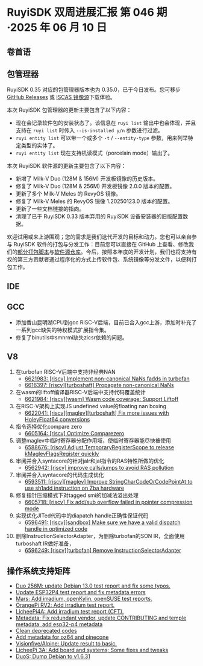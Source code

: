 # RuyiSDK 双周进展汇报  第 046 期·2025 年 06 月 10 日

## 卷首语

## 包管理器

RuyiSDK 0.35 对应的包管理器版本也为 0.35.0，已于今日发布。您可移步
[GitHub Releases][ruyi-0.35.0-gh] 或 [ISCAS 镜像源][ruyi-0.35.0-iscas]下载体验。

[ruyi-0.35.0-gh]: https://github.com/ruyisdk/ruyi/releases/tag/0.35.0
[ruyi-0.35.0-iscas]: https://mirror.iscas.ac.cn/ruyisdk/ruyi/tags/0.35.0/

本次 RuyiSDK 包管理器的更新主要包含了以下内容：

* 现在会记录软件包的安装状态了。该信息在 `ruyi list` 输出中也会体现，并且支持在 `ruyi list` 时传入 `--is-installed y/n` 参数进行过滤。
* `ruyi entity list` 可以带一个或多个 `-t` / `--entity-type` 参数，用来列举特定类型的实体了。
* `ruyi entity list` 现在支持机读模式（porcelain mode）输出了。

本次 RuyiSDK 软件源的更新主要包含了以下内容：

* 新增了 Milk-V Duo (128M & 156M) 开发板镜像的历史版本。
* 修复了 Milk-V Duo (128M & 256M) 开发板镜像 2.0.0 版本的配置。
* 更新了多个 Milk-V Meles 的 RevyOS 镜像。
* 修复了 Milk-V Meles 的 RevyOS 镜像 1.20250123.0 版本的配置。
* 更新了一些文档链接的指向。
* 清理了已于 RuyiSDK 0.33 版本弃用的 RuyiSDK 设备安装器的旧版配置数据。

欢迎试用或来上游围观；您的需求是我们迭代开发的目标和动力。您也可以亲自参与
RuyiSDK 软件的打包与分发工作：目前您可以直接在 GitHub 上查看、修改我们的[部分打包脚本](https://github.com/ruyisdk/ruyici)与[软件源仓库](https://github.com/ruyisdk/packages-index)。今后，按照本年度的开发计划，我们也将支持有权的第三方贡献者通过程序化的方式上传软件包、系统镜像等分发文件，以便利打包工作。

## IDE

## GCC
- 添加香山昆明湖CPU到gcc RISC-V后端，目前已合入gcc上游，添加时补充了一系列gcc缺失的特权模式扩展指令集。
- 修复了binutils中smnrmi缺失zicsr依赖的问题。

## V8
1.  在turbofan RISC-V后端中支持非经典NAN
    - [6621983: [riscv] Implement non-canonical NaNs fadds in turbofan](https://chromium-review.googlesource.com/c/v8/v8/+/6621983)
    - [6616397: [riscv][turboshaft] Propagate non-canonical NaNs](https://chromium-review.googlesource.com/c/v8/v8/+/6616397)
2.  在wasm的liftoff编译器RISC-V后端中支持代码覆盖统计
    - [6621984: [riscv][wasm] Wasm code coverage: Support Liftoff](https://chromium-review.googlesource.com/c/v8/v8/+/6621984)
3.  在RISC-V架构上实现JS undefined value的floating nan boxing
    - [6622041: [riscv][maglev][turboshaft] Fix more issues with HoleyFloat64 conversions](https://chromium-review.googlesource.com/c/v8/v8/+/6622041)
4.  指令选择优化compare zero
    - [6605164: [riscv] Optimize Comparezero](https://chromium-review.googlesource.com/c/v8/v8/+/6605164)
5.  调整maglev中临时寄存器分配作用域，使临时寄存器能尽快被使用
    - [6588676: [riscv] Adjust TemporaryRegisterScope to release kMaglevFlagsRegister quickly](https://chromium-review.googlesource.com/c/v8/v8/+/6588676)
6.  审阅并合入syntacore的针对jalr和jal指令的RAS特性所做的优化
    - [6562942: [riscv] improve calls/jumps to avoid RAS pollution](https://chromium-review.googlesource.com/c/v8/v8/+/6562942)
7.  审阅并合入syntacore的代码生成优化
    - [6593511: [riscv][maglev] Improve StringCharCodeOrCodePointAt to use sh1add instruction on Zba hardware](https://chromium-review.googlesource.com/c/v8/v8/+/6593511)
8.  修复指针压缩模式下对tagged smi的加减法溢出处理
    - [6605718: [riscv] Fix add/sub overflow failed in pointer compression mode](https://chromium-review.googlesource.com/c/v8/v8/+/6605718)
9.  实现优化JITed代码中的diapatch handle正确性保证代码
    - [6596491: [riscv][sandbox] Make sure we have a valid dispatch handle in optimized code](https://chromium-review.googlesource.com/c/v8/v8/+/6596491)
10. 删除InstructionSelectorAdapter，为删除turbofan的SON IR，全面使用turboshaft IR做好准备，
    - [6596249: [riscv][turbofan] Remove InstructionSelectorAdapter](https://chromium-review.googlesource.com/c/v8/v8/+/6596249)


## 操作系统支持矩阵

- [Duo 256M: update Debian 13.0 test report and fix some typos.](https://github.com/ruyisdk/support-matrix/pull/311)
- [Update ESP32P4 test report and fix metadata errors](https://github.com/ruyisdk/support-matrix/pull/312)
- [Mars: Add irradium, openKylin, openSUSE test reports.](https://github.com/ruyisdk/support-matrix/pull/313)
- [OrangePi RV2: Add irradium test report.](https://github.com/ruyisdk/support-matrix/pull/314)
- [LicheePi4A: Add irradium test report (CFT).](https://github.com/ruyisdk/support-matrix/pull/315)
- [Metadata: Fix redundant vendor, update CONTRIBUTING and temple metadata, add esp32-p4 metadata](https://github.com/ruyisdk/support-matrix/pull/316)
- [Clean deprecated codes](https://github.com/ruyisdk/support-matrix/pull/317)
- [Add metadata for oz64 and pinecone](https://github.com/ruyisdk/support-matrix/pull/319)
- [Visionfive/Alpine: Update result to basic.](https://github.com/ruyisdk/support-matrix/pull/320)
- [LicheePi 3A: Add board and systems; Some fixes and tweaks](https://github.com/ruyisdk/support-matrix/pull/321)
- [DuoS: Dump Debian to v1.6.31](https://github.com/ruyisdk/support-matrix/pull/322)
